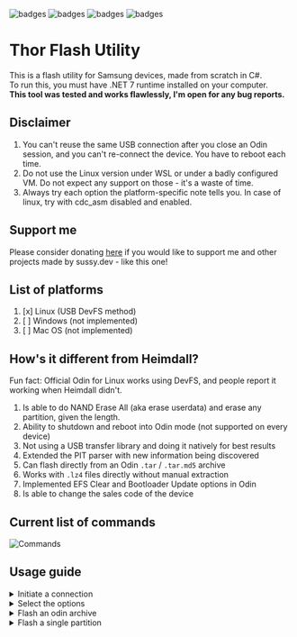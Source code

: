 ![badges](https://img.shields.io/github/contributors/Samsung-Loki/Thor.svg)
![badges](https://img.shields.io/github/forks/Samsung-Loki/Thor.svg)
![badges](https://img.shields.io/github/stars/Samsung-Loki/Thor.svg)
![badges](https://img.shields.io/github/issues/Samsung-Loki/Thor.svg)
# Thor Flash Utility
This is a flash utility for Samsung devices, made from scratch in C#. \
To run this, you must have .NET 7 runtime installed on your computer. \
**This tool was tested and works flawlessly, I'm open for any bug reports.**

## Disclaimer
1) You can't reuse the same USB connection after you close an Odin session, and you can't re-connect the device. You have to reboot each time.
2) Do not use the Linux version under WSL or under a badly configured VM. Do not expect any support on those - it's a waste of time.
3) Always try each option the platform-specific note tells you. In case of linux, try with cdc_asm disabled and enabled.

## Support me
Please consider donating [here](https://ko-fi.com/sussydev) if you would like to support me and other projects made by sussy.dev - like this one!

## List of platforms
1) [x] Linux (USB DevFS method)
2) [ ] Windows (not implemented)
3) [ ] Mac OS (not implemented)

## How's it different from Heimdall?
Fun fact: Official Odin for Linux works using DevFS, and people report it working when Heimdall didn't.
1) Is able to do NAND Erase All (aka erase userdata) and erase any partition, given the length.
2) Ability to shutdown and reboot into Odin mode (not supported on every device)
3) Not using a USB transfer library and doing it natively for best results
4) Extended the PIT parser with new information being discovered
5) Can flash directly from an Odin `.tar` / `.tar.md5` archive
6) Works with `.lz4` files directly without manual extraction
7) Implemented EFS Clear and Bootloader Update options in Odin
8) Is able to change the sales code of the device

## Current list of commands
![Commands](https://github.com/Samsung-Loki/Thor/assets/68467762/01526ec4-ff64-4308-8ff4-46af9e5aa0c1)

## Usage guide
<details>
  <summary>Initiate a connection</summary>
  <br>
  <img src="https://github.com/Samsung-Loki/Thor/assets/68467762/a98b9ff7-4346-4d64-9783-c22ba6a5a709"/>
</details>
<details>
  <summary>Select the options</summary>
  <br>
  <img src="https://github.com/Samsung-Loki/Thor/assets/68467762/6d93c907-d548-4637-a473-4a2eb7793dbc"/>
</details>
<details>
  <summary>Flash an odin archive</summary>
  <br>
  <video src="https://github.com/Samsung-Loki/Thor/assets/68467762/cb32aadb-c01c-474e-9d31-5fd6e704b846"/>
</details>
<details>
  <summary>Flash a single partition</summary>
  <br>
